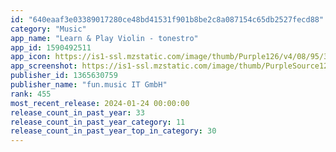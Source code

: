 ```yaml
---
id: "640eaaf3e03389017280ce48bd41531f901b8be2c8a087154c65db2527fecd88"
category: "Music"
app_name: "Learn & Play Violin - tonestro"
app_id: 1590492511
app_icon: https://is1-ssl.mzstatic.com/image/thumb/Purple126/v4/08/95/3b/08953be7-0709-7b9f-a51d-976d15f8db75/AppIcon-1x_U007emarketing-0-6-0-0-85-220-0.png/1024x1024bb.png
app_screenshot: https://is1-ssl.mzstatic.com/image/thumb/PurpleSource126/v4/b7/f3/4f/b7f34fe2-2dc3-0853-9fe7-ae93a7aab4e5/a8703fa7-1a64-41f8-8a1e-0992cf39ef78_en_strings_iphone65_01.png/1242x2688bb.png
publisher_id: 1365630759
publisher_name: "fun.music IT GmbH"
rank: 455
most_recent_release: 2024-01-24 00:00:00
release_count_in_past_year: 33
release_count_in_past_year_category: 11
release_count_in_past_year_top_in_category: 30
---
```

